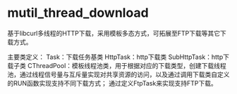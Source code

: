 # mutil_thread_download
基于libcurl多线程的HTTP下载，采用模板多态方式，可拓展至FTP下载等其它下载方式。

主要类定义：
Task：下载任务基类
HttpTask：http下载类
SubHttpTask：http下载子类
CThreadPool：模板线程池类，用于根据对应的下载类型，创建下载线程池，通过线程信号量与互斥量实现对共享资源的访问，以及通过调用下载类自定义的RUN函数实现支持不同下载方式；
通过定义FtpTask来实现支持FTP下载。
